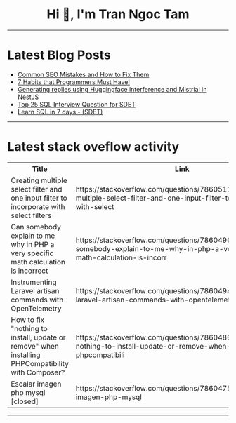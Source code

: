 <h1 align="center">Hi 👋, I'm Tran Ngoc Tam</h1>

---

# Latest Blog Posts 
<!-- BLOG-POST-LIST:START -->
- [Common SEO Mistakes and How to Fix Them](https://dev.to/juddiy/common-seo-mistakes-and-how-to-fix-them-4011)
- [7 Habits that Programmers Must Have!](https://dev.to/tentanganak/7-habits-that-programmers-must-have-1dfj)
- [Generating replies using Huggingface interference and Mistrial in NestJS](https://dev.to/railsstudent/generating-replies-using-huggingface-interference-and-mistrial-in-nestjs-mfp)
- [Top 25 SQL Interview Question for SDET](https://dev.to/sureshayyanna/top-25-sql-interview-question-for-sdet-2jlk)
- [Learn SQL in 7 days - &lpar;SDET&rpar;](https://dev.to/sureshayyanna/learn-sql-in-7-days-sdet-5hc8)
<!-- BLOG-POST-LIST:END -->

---

# Latest stack oveflow activity
<table>
  <tr><th>Title</th><th>Link</th></tr>
  <!-- STACKOVERFLOW:START --><tr><td>Creating multiple select filter and one input filter to incorporate with select filters</td><td>https://stackoverflow.com/questions/78605113/creating-multiple-select-filter-and-one-input-filter-to-incorporate-with-select</td></tr><tr><td>Can somebody explain to me why in PHP a very specific math calculation is incorrect</td><td>https://stackoverflow.com/questions/78604969/can-somebody-explain-to-me-why-in-php-a-very-specific-math-calculation-is-incorr</td></tr><tr><td>Instrumenting Laravel artisan commands with OpenTelemetry</td><td>https://stackoverflow.com/questions/78604942/instrumenting-laravel-artisan-commands-with-opentelemetry</td></tr><tr><td>How to fix &quot;nothing to install, update or remove&quot; when installing PHPCompatibility with Composer?</td><td>https://stackoverflow.com/questions/78604865/how-to-fix-nothing-to-install-update-or-remove-when-installing-phpcompatibili</td></tr><tr><td>Escalar imagen php mysql [closed]</td><td>https://stackoverflow.com/questions/78604754/escalar-imagen-php-mysql</td></tr><!-- STACKOVERFLOW:END -->
</table>

---


